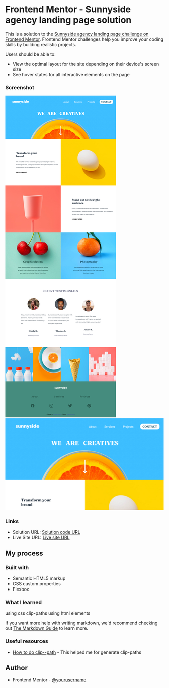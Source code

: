 # Frontend Mentor - Sunnyside agency landing page solution

This is a solution to the [Sunnyside agency landing page challenge on Frontend Mentor](https://www.frontendmentor.io/challenges/sunnyside-agency-landing-page-7yVs3B6ef). Frontend Mentor challenges help you improve your coding skills by building realistic projects.

Users should be able to:

- View the optimal layout for the site depending on their device's screen size
- See hover states for all interactive elements on the page

### Screenshot

![](screenshot1.png)
![](screenshot2.png)

### Links

- Solution URL: [Solution code URL ](https://github.com/AngwenyiOgata/Sunny-side-challenge.git)
- Live Site URL: [Live site URL](https://angwenyiogata.github.io/Sunny-side-challenge/)

## My process

### Built with

- Semantic HTML5 markup
- CSS custom properties
- Flexbox

### What I learned

using css clip-paths
using html <picture> elements

If you want more help with writing markdown, we'd recommend checking out [The Markdown Guide](https://www.markdownguide.org/) to learn more.

### Useful resources

- [How to do clip--path](https://bennettfeely.com/clippy/) - This helped me for generate clip-paths

## Author

- Frontend Mentor - [@yourusername](https://www.frontendmentor.io/profile/yourusername)
